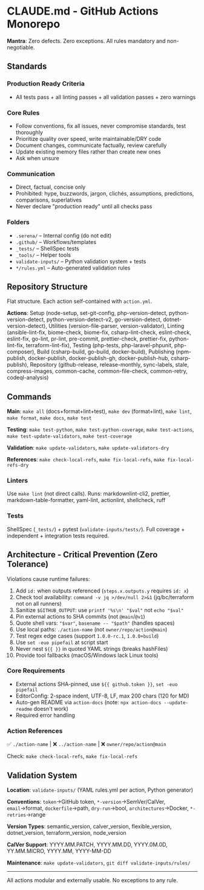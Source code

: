 # CLAUDE.md - GitHub Actions Monorepo

**Mantra**: Zero defects. Zero exceptions. All rules mandatory and non-negotiable.

## Standards

### Production Ready Criteria

- All tests pass + all linting passes + all validation passes + zero warnings

### Core Rules

- Follow conventions, fix all issues, never compromise standards, test thoroughly
- Prioritize quality over speed, write maintainable/DRY code
- Document changes, communicate factually, review carefully
- Update existing memory files rather than create new ones
- Ask when unsure

### Communication

- Direct, factual, concise only
- Prohibited: hype, buzzwords, jargon, clichés, assumptions, predictions, comparisons, superlatives
- Never declare "production ready" until all checks pass

### Folders

- `.serena/` – Internal config (do not edit)
- `.github/` – Workflows/templates
- `_tests/` – ShellSpec tests
- `_tools/` – Helper tools
- `validate-inputs/` – Python validation system + tests
- `*/rules.yml` – Auto-generated validation rules

## Repository Structure

Flat structure. Each action self-contained with `action.yml`.

**Actions**: Setup (node-setup, set-git-config, php-version-detect, python-version-detect, python-version-detect-v2, go-version-detect, dotnet-version-detect), Utilities (version-file-parser, version-validator),
Linting (ansible-lint-fix, biome-check, biome-fix, csharp-lint-check, eslint-check, eslint-fix, go-lint, pr-lint, pre-commit, prettier-check, prettier-fix, python-lint-fix, terraform-lint-fix),
Testing (php-tests, php-laravel-phpunit, php-composer), Build (csharp-build, go-build, docker-build),
Publishing (npm-publish, docker-publish, docker-publish-gh, docker-publish-hub, csharp-publish),
Repository (github-release, release-monthly, sync-labels, stale, compress-images, common-cache, common-file-check, common-retry, codeql-analysis)

## Commands

**Main**: `make all` (docs+format+lint+test), `make dev` (format+lint), `make lint`, `make format`, `make docs`, `make test`

**Testing**: `make test-python`, `make test-python-coverage`, `make test-actions`, `make test-update-validators`, `make test-coverage`

**Validation**: `make update-validators`, `make update-validators-dry`

**References**: `make check-local-refs`, `make fix-local-refs`, `make fix-local-refs-dry`

### Linters

Use `make lint` (not direct calls). Runs: markdownlint-cli2, prettier, markdown-table-formatter, yaml-lint, actionlint, shellcheck, ruff

### Tests

ShellSpec (`_tests/`) + pytest (`validate-inputs/tests/`). Full coverage + independent + integration tests required.

## Architecture - Critical Prevention (Zero Tolerance)

Violations cause runtime failures:

1. Add `id:` when outputs referenced (`steps.x.outputs.y` requires `id: x`)
2. Check tool availability: `command -v jq >/dev/null 2>&1` (jq/bc/terraform not on all runners)
3. Sanitize `$GITHUB_OUTPUT`: use `printf '%s\n' "$val"` not `echo "$val"`
4. Pin external actions to SHA commits (not `@main`/`@v1`)
5. Quote shell vars: `"$var"`, `basename -- "$path"` (handles spaces)
6. Use local paths: `./action-name` (not `owner/repo/action@main`)
7. Test regex edge cases (support `1.0.0-rc.1`, `1.0.0+build`)
8. Use `set -euo pipefail` at script start
9. Never nest `${{ }}` in quoted YAML strings (breaks hashFiles)
10. Provide tool fallbacks (macOS/Windows lack Linux tools)

### Core Requirements

- External actions SHA-pinned, use `${{ github.token }}`, `set -euo pipefail`
- EditorConfig: 2-space indent, UTF-8, LF, max 200 chars (120 for MD)
- Auto-gen README via `action-docs` (note: `npx action-docs --update-readme` doesn't work)
- Required error handling

### Action References

✅ `./action-name` | ❌ `../action-name` | ❌ `owner/repo/action@main`

Check: `make check-local-refs`, `make fix-local-refs`

## Validation System

**Location**: `validate-inputs/` (YAML rules.yml per action, Python generator)

**Conventions**: `token`→GitHub token, `*-version`→SemVer/CalVer, `email`→format, `dockerfile`→path, `dry-run`→bool, `architectures`→Docker, `*-retries`→range

**Version Types**: semantic_version, calver_version, flexible_version, dotnet_version, terraform_version, node_version

**CalVer Support**: YYYY.MM.PATCH, YYYY.MM.DD, YYYY.0M.0D, YY.MM.MICRO, YYYY.MM, YYYY-MM-DD

**Maintenance**: `make update-validators`, `git diff validate-inputs/rules/`

---

All actions modular and externally usable. No exceptions to any rule.
